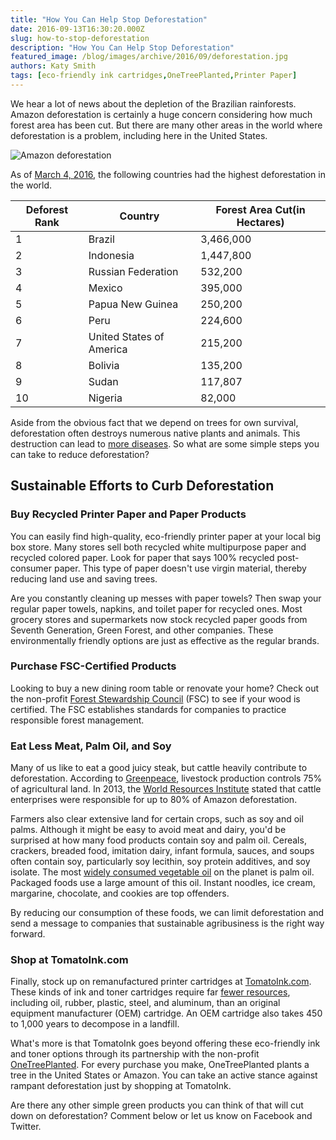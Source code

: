 ```yaml
---
title: "How You Can Help Stop Deforestation"
date: 2016-09-13T16:30:20.000Z
slug: how-to-stop-deforestation
description: "How You Can Help Stop Deforestation"
featured_image: /blog/images/archive/2016/09/deforestation.jpg
authors: Katy Smith
tags: [eco-friendly ink cartridges,OneTreePlanted,Printer Paper]
---
```


We hear a lot of news about the depletion of the Brazilian rainforests. Amazon deforestation is certainly a huge concern considering how much forest area has been cut. But there are many other areas in the world where deforestation is a problem, including here in the United States.

![Amazon deforestation](/blog/images/archive/2016/09/rainforest-deforestation-632x474.jpg)

As of [March 4, 2016](http://www.mapsofworld.com/world-top-ten/countries-with-highest-deforestation-map.html), the following countries had the highest deforestation in the world.

| **Deforest Rank** | **Country**              | **Forest Area Cut(in Hectares)** |
| ----------------- | ------------------------ | -------------------------------- |
| 1                 | Brazil                   | 3,466,000                        |
| 2                 | Indonesia                | 1,447,800                        |
| 3                 | Russian Federation       | 532,200                          |
| 4                 | Mexico                   | 395,000                          |
| 5                 | Papua New Guinea         | 250,200                          |
| 6                 | Peru                     | 224,600                          |
| 7                 | United States of America | 215,200                          |
| 8                 | Bolivia                  | 135,200                          |
| 9                 | Sudan                    | 117,807                          |
| 10                | Nigeria                  | 82,000                           |

Aside from the obvious fact that we depend on trees for own survival, deforestation often destroys numerous native plants and animals. This destruction can lead to [more diseases](https://en.wikipedia.org/wiki/Deforestation#Public%5FHealth%5FContext). So what are some simple steps you can take to reduce deforestation?

## Sustainable Efforts to Curb Deforestation

### Buy Recycled Printer Paper and Paper Products

You can easily find high-quality, eco-friendly printer paper at your local big box store. Many stores sell both recycled white multipurpose paper and recycled colored paper. Look for paper that says 100% recycled post-consumer paper. This type of paper doesn't use virgin material, thereby reducing land use and saving trees.

Are you constantly cleaning up messes with paper towels? Then swap your regular paper towels, napkins, and toilet paper for recycled ones. Most grocery stores and supermarkets now stock recycled paper goods from Seventh Generation, Green Forest, and other companies. These environmentally friendly options are just as effective as the regular brands.

### Purchase FSC-Certified Products

Looking to buy a new dining room table or renovate your home? Check out the non-profit [Forest Stewardship Council](http://www.fscus.org/) (FSC) to see if your wood is certified. The FSC establishes standards for companies to practice responsible forest management.

### Eat Less Meat, Palm Oil, and Soy

Many of us like to eat a good juicy steak, but cattle heavily contribute to deforestation. According to [Greenpeace](http://www.greenpeace.org/usa/sustainable-agriculture/issues/meat/), livestock production controls 75% of agricultural land. In 2013, the [World Resources Institute](http://www.wri.org/publication/creating-sustainable-food-future-interim-findings) stated that cattle enterprises were responsible for up to 80% of Amazon deforestation.

Farmers also clear extensive land for certain crops, such as soy and oil palms. Although it might be easy to avoid meat and dairy, you'd be surprised at how many food products contain soy and palm oil. Cereals, crackers, breaded food, imitation dairy, infant formula, sauces, and soups often contain soy, particularly soy lecithin, soy protein additives, and soy isolate. The most [widely consumed vegetable oil](http://www.worldwildlife.org/pages/which-everyday-products-contain-palm-oil) on the planet is palm oil. Packaged foods use a large amount of this oil. Instant noodles, ice cream, margarine, chocolate, and cookies are top offenders.

By reducing our consumption of these foods, we can limit deforestation and send a message to companies that sustainable agribusiness is the right way forward.

### Shop at TomatoInk.com

Finally, stock up on remanufactured printer cartridges at [TomatoInk.com](https://www.tomatoink.com/). These kinds of ink and toner cartridges require far [fewer resources](https://www.tomatoink.com/environmentally-friendly-green-ink-and-toner-cartridges), including oil, rubber, plastic, steel, and aluminum, than an original equipment manufacturer (OEM) cartridge. An OEM cartridge also takes 450 to 1,000 years to decompose in a landfill.

What's more is that TomatoInk goes beyond offering these eco-friendly ink and toner options through its partnership with the non-profit [OneTreePlanted](https://www.tomatoink.com). For every purchase you make, OneTreePlanted plants a tree in the United States or Amazon. You can take an active stance against rampant deforestation just by shopping at TomatoInk.

Are there any other simple green products you can think of that will cut down on deforestation? Comment below or let us know on Facebook and Twitter.